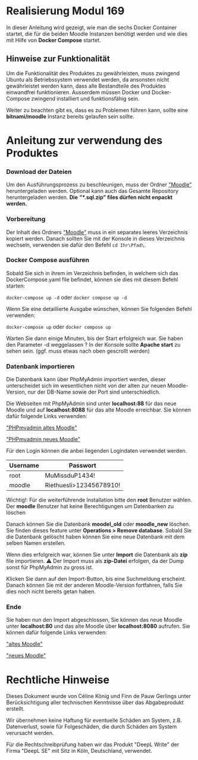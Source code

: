 # Realisierung Modul 169
In dieser Anleitung wird gezeigt, wie man die sechs Docker Container startet, die für die beiden Moodle Instanzen benötigt werden und wie dies mit Hilfe von **Docker Compose** startet.

## Hinweise zur Funktionalität
Um die Funktionalität des Produktes zu gewährleisten, muss zwingend Ubuntu als Betriebssystem verwendet werden, da ansonsten nicht gewährleistet werden kann, dass alle Bestandteile des Produktes einwandfrei funktionieren. Ausserdem müssen Docker und Docker-Compose zwingend installiert und funktionsfähig sein.

Weiter zu beachten gibt es, dass es zu Problemen führen kann, sollte eine **bitnami/moodle** Instanz bereits gelaufen sein sollte.

# Anleitung zur verwendung des Produktes
### Download der Dateien
Um den Ausführungsprozess zu beschleunigen, muss der Ordner ["Moodle"](https://github.com/celine-rk/M158/tree/main/Moodle) heruntergeladen werden. Optional kann auch das Gesamte Repository heruntergeladen werden. 
**Die  "*.sql.zip" files dürfen nicht enpackt werden.**
### Vorbereitung
Der Inhalt des Ordners ["Moodle"](https://github.com/celine-rk/M158/tree/main/Moodle) muss in ein separates leeres Verzeichnis kopiert werden.
Danach sollten Sie mit der Konsole in dieses Verzeichnis wechseln, verwenden sie dafür den Befehl `cd Ihr\Pfad\`.
### Docker Compose ausführen
Sobald Sie sich in ihrem im Verzeichnis befinden, in welchem sich das DockerCompose.yaml file befindet, können sie dies mit diesem Befehl starten:

`docker-compose up -d` oder `docker compose up -d`

Wenn Sie eine detaillierte Ausgabe wünschen, können Sie folgenden Befehl verwenden:

`docker-compose up` oder `docker compose up`

Warten Sie dann einige Minuten, bis der Start erfolgreich war. Sie haben den Parameter -d weggelassen ? In der Konsole sollte **Apache start** zu sehen sein. (ggf. muss etwas nach oben gescrollt werden)

### Datenbank importieren
Die Datenbank kann über PhpMyAdmin importiert werden, dieser unterscheidet sich im wesentlichen nicht von der alten zur neuen Moodle-Version, nur der DB-Name sowie der Port sind unterschiedlich.

Die Webseiten mit PhpMyAdmin sind unter **localhost:88** für das neue Moodle und auf **localhost:8088** für das alte Moodle erreichbar. Sie können dafür folgende Links verwenden:

["PHPmyadmin altes Moodle"](http://127.0.0.1:8088)

["PHPmyadmin neues Moodle"](http://127.0.0.1:88)

Für den Login können die anbei liegenden Logindaten verwendet werden.

|Username|Passwort|
|-----|----|
|root|MuMissduP1434!|
|moodle|Riethuesli>12345678910!|

Wichtig!: Für die weiterführende Installation bitte den **root** Benutzer wählen. Der **moodle** Benutzer hat keine Berechtigungen um Datenbanken zu löschen

Danach können Sie die Datenbank **moodel_old** oder **moodle_new** löschen. Sie finden dieses feature unter **Operations > Remove database**. 
Sobald Sie die Datenbank gelöscht haben können Sie eine neue Datenbank mit dem selben Namen erstellen.

Wenn dies erfolgreich war, können Sie unter **Import** die Datenbank als **zip** file importieren. 
⚠️ Der Import muss als **zip-Datei** erfolgen, da der Dump sonst  für PhpMyAdmin zu gross ist. 

Klicken Sie dann auf den Import-Button, bis eine Suchmeldung erscheint. Danach können Sie mit der anderen Moodle-Version fortfahren, falls Sie dies noch nicht bereits getan haben.

### Ende
Sie haben nun den Import abgeschlossen, Sie können das neue Moodle unter **localhost:80** und das alte Moodle über **localhost:8080** aufrufen. Sie können dafür folgende Links verwenden:

["altes Moodle"](http://127.0.0.1:8080)

["neues Moodle"](http://127.0.0.1:80)


# Rechtliche Hinweise
Dieses Dokument wurde von Céline König und Finn de Pauw Gerlings unter Berücksichtigung aller technischen Kenntnisse über das Abgabeprodukt erstellt.

Wir übernehmen keine Haftung für eventuelle Schäden am System, z.B. Datenverlust, sowie für Folgeschäden, die durch Schäden am System verursacht werden. 

Für die Rechtschreibprüfung haben wir das Produkt "DeepL Write" der Firma "DeepL SE" mit Sitz in Köln, Deutschland, verwendet.
